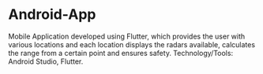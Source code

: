 # Android-App

Mobile Application developed using Flutter,
which provides the user with various locations
and each location displays the radars available,
calculates the range from a certain point and
ensures safety.
Technology/Tools: Android Studio, Flutter.
